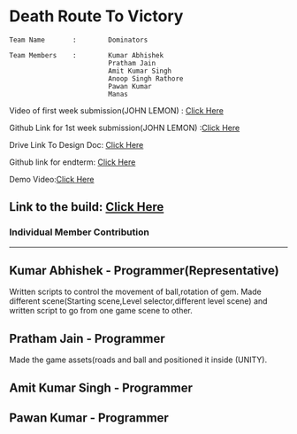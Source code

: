 # Death Route To Victory
```
Team Name       :        Dominators

Team Members    :        Kumar Abhishek
                         Pratham Jain
                         Amit Kumar Singh
                         Anoop Singh Rathore
                         Pawan Kumar
                         Manas
```
Video of first week submission(JOHN LEMON) : [Click Here](https://drive.google.com/file/d/18OkGrqV8RNnlJEcZ54kigrr7UMN1CXV7/view?usp=sharing)

Github Link for 1st week submission(JOHN LEMON) :[Click Here](https://github.com/kabhishek20/evaluation-1)

Drive Link To Design Doc: [Click Here](https://docs.google.com/document/d/161-L78ks1iEg2R0ZMZS0-N3ZoGo4MRaCXnFEcvzJKsg/edit?usp=sharing)

Github link for endterm: [Click Here](https://github.com/kabhishek20/Death-Route-To-Victory)

Demo Video:[Click Here](https://drive.google.com/file/d/1R0UXPUSGQBILp2bLlLHK7NLH2iMCc8-Y/view?usp=sharing)

Link to the build: [Click Here](https://drive.google.com/drive/folders/1zUk9-QFqSWU9yUaQLA_gTOaFXIJS8Uqs?usp=sharing)
---

### Individual Member Contribution
---

## Kumar Abhishek - Programmer(Representative)
Written scripts to control the movement of ball,rotation of gem. Made different scene(Starting scene,Level selector,different level scene) and written script to go from one game scene to other.

## Pratham Jain - Programmer
Made the game assets(roads and ball and positioned it inside (UNITY).

## Amit Kumar Singh - Programmer

## Pawan Kumar - Programmer


